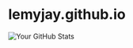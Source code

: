 # lemyjay.github.io
![Your GitHub Stats](https://github-readme-stats.vercel.app/api?username=lemyjay&show_icons=true)
